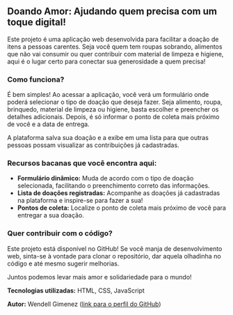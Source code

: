 ## Doando Amor: Ajudando quem precisa com um toque digital!

Este projeto é uma aplicação web desenvolvida para facilitar a doação de itens a pessoas carentes. Seja você quem tem roupas sobrando, alimentos que não vai consumir ou quer contribuir com material de limpeza e higiene, aqui é o lugar certo para conectar sua generosidade a quem precisa!  

### Como funciona? 

É bem simples! Ao acessar a aplicação, você verá um formulário onde poderá selecionar o tipo de doação que deseja fazer. Seja alimento, roupa, brinquedo, material de limpeza ou higiene, basta escolher e preencher os detalhes adicionais. Depois, é só informar o ponto de coleta mais próximo de você e a data de entrega.  

A plataforma salva sua doação e a exibe em uma lista para que outras pessoas possam visualizar as contribuições já cadastradas. 

### Recursos bacanas que você encontra aqui: 

* **Formulário dinâmico:** Muda de acordo com o tipo de doação selecionada, facilitando o preenchimento correto das informações.
* **Lista de doações registradas:** Acompanhe as doações já cadastradas na plataforma e inspire-se para fazer a sua!
* **Pontos de coleta:** Localize o ponto de coleta mais próximo de você para entregar a sua doação.  

### Quer contribuir com o código? ️

Este projeto está disponível no GitHub! Se você manja de desenvolvimento web, sinta-se à vontade para clonar o repositório, dar aquela olhadinha no código e até mesmo sugerir melhorias. 

Juntos podemos levar mais amor e solidariedade para o mundo! 

**Tecnologias utilizadas:** HTML, CSS, JavaScript

**Autor:** Wendell Gimenez ([link para o perfil do GitHub](https://github.com/wendellgimenez))
